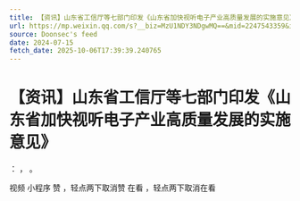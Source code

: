 ```yaml
---
title: 【资讯】山东省工信厅等七部门印发《山东省加快视听电子产业高质量发展的实施意见》
url: https://mp.weixin.qq.com/s?__biz=MzU1NDY3NDgwMQ==&mid=2247543359&idx=3&sn=0ab94352e3995843d61996160a89849e
source: Doonsec's feed
date: 2024-07-15
fetch_date: 2025-10-06T17:39:39.240765
---
```


# 【资讯】山东省工信厅等七部门印发《山东省加快视听电子产业高质量发展的实施意见》

：
，
。

视频
小程序
赞
，轻点两下取消赞
在看
，轻点两下取消在看